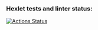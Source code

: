 ### Hexlet tests and linter status:
[![Actions Status](https://github.com/Urfin-Juss/python-project-49/actions/workflows/hexlet-check.yml/badge.svg)](https://github.com/Urfin-Juss/python-project-49/actions)